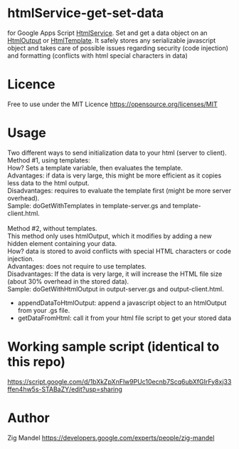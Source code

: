 # htmlService-get-set-data
for Google Apps Script [HtmlService](https://developers.google.com/apps-script/guides/html/). Set and get a data object on an [HtmlOutput](https://developers.google.com/apps-script/reference/html/html-output) or [HtmlTemplate](https://developers.google.com/apps-script/reference/html/html-template). It safely stores any serializable javascript object and takes care of possible issues regarding security (code injection) and formatting (conflicts with html special characters in data)

# Licence
Free to use under the MIT Licence https://opensource.org/licenses/MIT

# Usage
Two different ways to send initialization data to your html (server to client).
<br>
Method #1, using templates:
<br>How? Sets a template variable, then evaluates the template.
<br>Advantages: if data is very large, this might be more efficient as it copies less data to the html output.
<br>Disadvantages: requires to evaluate the template first (might be more server overhead).
<br>Sample: doGetWithTemplates in template-server.gs and template-client.html.
<br>
<br>
Method #2, without templates.
<br>This method only uses htmlOutput, which it modifies by adding a new hidden element containing your data.
<br>How? data is stored to avoid conflicts with special HTML characters or code injection.
<br>Advantages: does not require to use templates.
<br>Disadvantages: If the data is very large, it will increase the HTML file size (about 30% overhead in the stored data).
<br>Sample: doGetWithHtmlOutput in output-server.gs and output-client.html.
* appendDataToHtmlOutput: append a javascript object to an htmlOutput from your .gs file.
* getDataFromHtml: call it from your html file script to get your stored data

# Working sample script (identical to this repo)
https://script.google.com/d/1bXkZpXnFlw9PUc10ecnb7Scq6ubXfGIrFy8xj33ffen4hw5s-STABaZY/edit?usp=sharing

# Author
Zig Mandel https://developers.google.com/experts/people/zig-mandel
